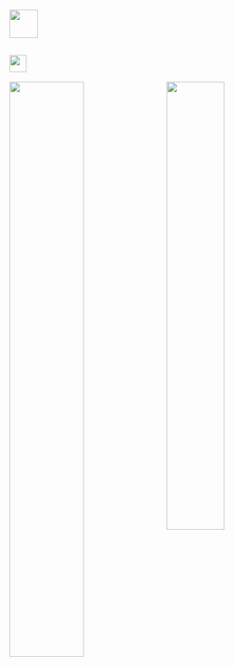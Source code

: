 <!-- # <code style="color : #DA7885">I'm Cristina</code> 
## <code style="color: #E1B2A2"> Software Engineer Student </code>  -->

# <img src="https://img.shields.io/badge/I'm%20Cristina%20💗-%23DA7885?style=for-the-badge&labelColor=2D2D2D) height=" height="50"/>

##  <img src="https://img.shields.io/badge/Software%20Engineer%20Student%20💻-%23E1B2A2?style=for-the-badge&labelColor=2D2D2D)" height="30" />

<img align="left" width="51%" src="https://github-readme-stats.vercel.app/api?username=cristinat21&show_icons=true&theme=date_night&hide=stars,contribs" />

<img align="right" width="45%" src="https://github-readme-stats.vercel.app/api/top-langs/?username=cristinat21&langs_count=7&theme=date_night&layout=compact&hide_progress=true" />
